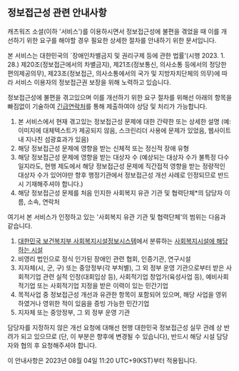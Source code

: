 ## 정보접근성 관련 안내사항

캐츠워즈 소셜(이하 '서비스')를 이용하시면서 정보접근성에 불편을 겪었을 때 이를 개선하기 위한 요구를 해야할 경우 필요한 상세한 절차를 안내하기 위한 문서입니다.

본 서비스는 대한민국의 `장애인차별금지 및 권리구제 등에 관한 법률'(시행 2023. 1. 28.) 제20조(정보접근에서의 차별금지), 제21조(정보통신, 의사소통 등에서의 정당한 편의제공의무), 제23조(정보접근, 의사소통에서의 국가 및 지방자치단체의 의무)에 따라 서비스 이용자의 정보접근권 보장을 위해 노력하고 있습니다.

정보접근성에 불편을 겪고있으며 이를 개선하기 위한 요구 절차를 위해선 아래의 항목을 빠짐없이 기술하여 [긴급연락처](site_extended_description.md)를 통해 제출하여야 상담 및 처리가 가능합니다.

  1. 본 서비스에서 현재 겪고있는 정보접근성 문제에 대한 간략한 또는 상세한 설명 (예: 이미지에 대체텍스트가 제공되지 않음, 스크린리더 사용에 문제가 있었음, 웹사이트 내 지나친 섬광효과가 있음)
  2. 해당 정보접근성 문제에 영향을 받는 신체적 또는 정신적 장애 유형
  3. 해당 정보접근성 문제에 영향을 받는 대상자 수 (예상되는 대상자 수가 불특정 다수일지라도, 현행 제도에서 해당 정보접근성 문제에 직간접적 영향을 받는 정량적인 대상자 수가 있어야만 향후 행정기관에서 정보접근성 개선 사례로 인정되므로 반드시 기재해주셔야 합니다.)
  4. 해당 정보접근성 문제를 처음 인지한 사회복지 유관 기관 및 협력단체*의 담당자 이름, 소속, 연락처

여기서 본 서비스가 인정하고 있는 '사회복지 유관 기관 및 협력단체'의 범위는 다음과 같습니다.

  1. [대한민국 보건복지부 사회복지시설정보시스템](http://www.w4c.go.kr/)에서 분류하는 [사회복지시설에 해당하는 시설](http://w4c.go.kr/images/download/guide_w4c.pdf)
  2. 비영리 법인으로 정식 인가된 장애인 관련 협회, 인증기관, 연구시설
  3. 지자체(시, 군, 구) 또는 중앙정부(각 부처별), 그 외 정부 운영 기관으로부터 받은 사회적기업 관련 실적 인정(대회입상 등), 사회적기업 창업가(육성사업 등), 예비사회적기업 또는 사회적기업 지정을 받은 이력이 있는 민간기업
  4. 목적사업 중 정보접근성 개선과 유관한 항목이 포함되어 있으며, 해당 사업을 영위하였거나 영위한 적이 있음을 증빙 가능한 민간기업
  5. 지자체 또는 중앙정부, 그 외 정부 운영 기관

담당자를 지정하지 않은 개선 요청에 대해선 현행 대한민국 정보접근성 실무 관례 상 반려가 되고 있으므로 (단, 이 부분은 향후에 변경될 수 있습니다), 반드시 해당 시설 담당자와 협의 후 요청해주셔야 합니다.

이 안내사항은 2023년 08월 04일 11:20 UTC+9(KST)부터 적용됩니다.
